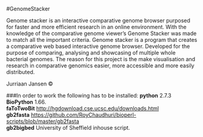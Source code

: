 #GenomeStacker

Genome stacker is an interactive comparative genome browser purposed for faster and more efficient research in an online environment. 
With the knowledge of the comparative genome viewer’s Genome Stacker was made to match all the important criteria. Genome stacker is 
a program that creates a comparative web based interactive genome browser. Developed for the purpose of comparing, 
analysing and showcasing of multiple whole bacterial genomes. The reason for this project is the make visualisation and research in 
comparative genomics easier, more accessible and more easily distributed.

Jurriaan Jansen ©

###In order to work the following has to be installed:
<b>python</b>      2.7.3 <br>
<b>BioPython</b>   1.66. <br>
<b>faToTwoBit</b>  http://hgdownload.cse.ucsc.edu/downloads.html<br>
<b>gb2fasta</b>    https://github.com/RoyChaudhuri/bioperl-scripts/blob/master/gb2fasta<br>
<b>gb2bigbed</b>   University of Sheffield inhouse script.<br>
